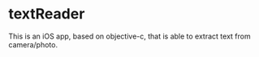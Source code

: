 # textReader

This is an iOS app, based on objective-c, that is able to extract text from camera/photo.
